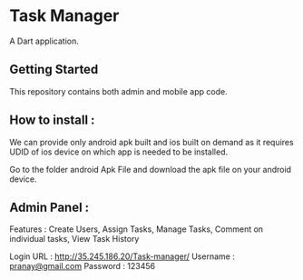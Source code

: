 # Task Manager

A Dart application.

## Getting Started

This repository contains both admin and mobile app code.

## How to install :

We can provide only android apk built and ios built on demand as it requires UDID of ios device on which app is needed to be installed. 

Go to the folder android Apk File and download the apk file on your android device.

## Admin Panel :

Features : 
Create Users,
Assign Tasks,
Manage Tasks,
Comment on individual tasks,
View Task History

Login URL : http://35.245.186.20/Task-manager/
Username : pranay@gmail.com
Password : 123456
